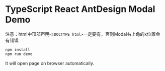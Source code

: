 TypeScript React AntDesign Modal Demo
=================================

注意：html中顶部声明`<!DOCTYPE html>`一定要有，否则Modal右上角的x位置会有错误

```
npm install
npm run demo
```

It will open page on browser automatically.
